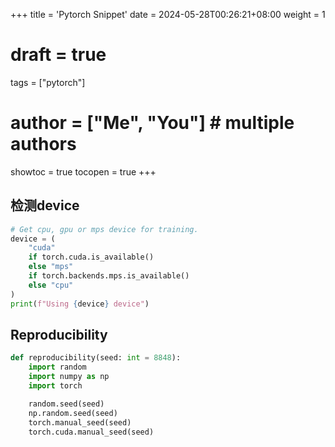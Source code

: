 +++
title = 'Pytorch Snippet'
date = 2024-05-28T00:26:21+08:00
weight = 1
# draft = true
tags = ["pytorch"]
# author = ["Me", "You"] # multiple authors
showtoc = true
tocopen = true
+++

## 检测device

``` py
# Get cpu, gpu or mps device for training.
device = (
    "cuda"
    if torch.cuda.is_available()
    else "mps"
    if torch.backends.mps.is_available()
    else "cpu"
)
print(f"Using {device} device")
```

## Reproducibility

``` py
def reproducibility(seed: int = 8848):
    import random
    import numpy as np
    import torch

    random.seed(seed)
    np.random.seed(seed)
    torch.manual_seed(seed)
    torch.cuda.manual_seed(seed)
```
